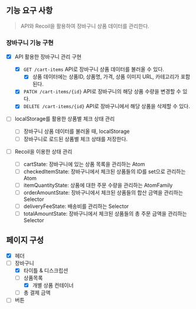 ## 기능 요구 사항

> API와 Recoil을 활용하여 장바구니 상품 데이터를 관리한다.

### 장바구니 기능 구현

- [x] API 활용한 장바구니 관리 구현

  - [x] `GET /cart-items` API로 장바구니 상품 데이터를 불러올 수 있다.
    - [x] 상품 데이터에는 상품ID, 상품명, 가격, 상품 이미지 URL, 카테고리가 포함된다.
  - [x] `PATCH /cart-items/{id}` API로 장바구니의 해당 상품 수량을 변경할 수 있다.
  - [x] `DELETE /cart-items/{id}` API로 장바구니에서 해당 상품을 삭제할 수 있다.

- [ ] localStorage를 활용한 상품별 체크 상태 관리

  - [ ] 장바구니 상품 데이터를 불러올 때, localStorage
  - [ ] 장바구니로 로드된 상품별 체크 상태를 저장한다.

- [ ] Recoil을 이용한 상태 관리

  - [ ] cartState: 장바구니에 있는 상품 목록을 관리하는 Atom
  - [ ] checkedItemState: 장바구니에서 체크된 상품들의 ID를 set으로 관리하는 Atom
  - [ ] itemQuantityState: 상품에 대한 주문 수량을 관리하는 AtomFamily
  - [ ] orderAmountState: 장바구니에서 체크된 상품들의 합산 금액을 관리하는 Selector
  - [ ] deliveryFeeState: 배송비를 관리하는 Selector
  - [ ] totalAmountState: 장바구니에서 체크된 상품들의 총 주문 금액을 관리하는 Selector

## 페이지 구성

- [x] 헤더
- [ ] 장바구니
  - [x] 타이틀 & 디스크립션
  - [ ] 상품목록
    - [x] 개별 상품 컨테이너
  - [ ] 총 결제 금액
- [ ] 버튼
